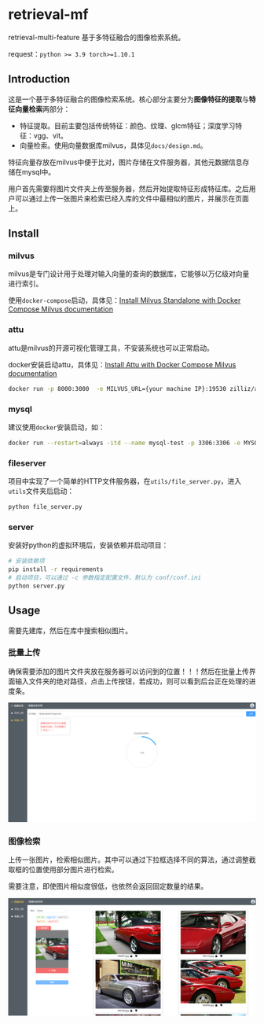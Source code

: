 # retrieval-mf

retrieval-multi-feature 基于多特征融合的图像检索系统。

request：`python >= 3.9 torch>=1.10.1`

## Introduction

这是一个基于多特征融合的图像检索系统。核心部分主要分为**图像特征的提取**与**特征向量检索**两部分：

- 特征提取。目前主要包括传统特征：颜色、纹理、glcm特征；深度学习特征：vgg、vit。
- 向量检索。使用向量数据库milvus，具体见`docs/design.md`。

特征向量存放在milvus中便于比对，图片存储在文件服务器，其他元数据信息存储在mysql中。

用户首先需要将图片文件夹上传至服务器，然后开始提取特征形成特征库。之后用户可以通过上传一张图片来检索已经入库的文件中最相似的图片，并展示在页面上。

## Install

### milvus

milvus是专门设计用于处理对输入向量的查询的数据库，它能够以万亿级对向量进行索引。

使用`docker-compose`启动，具体见：[Install Milvus Standalone with Docker Compose Milvus documentation](https://milvus.io/docs/install_standalone-docker.md)

### attu

attu是milvus的开源可视化管理工具，不安装系统也可以正常启动。

docker安装启动attu，具体见：[Install Attu with Docker Compose Milvus documentation](https://milvus.io/docs/attu_install-docker.md)

```bash
docker run -p 8000:3000  -e MILVUS_URL={your machine IP}:19530 zilliz/attu:v2.2.3
```

### mysql

建议使用`docker`安装启动，如：

```bash
docker run --restart=always -itd --name mysql-test -p 3306:3306 -e MYSQL_ROOT_PASSWORD=123456 mysql
```

### fileserver

项目中实现了一个简单的HTTP文件服务器，在`utils/file_server.py`，进入`utils`文件夹后启动：

```bash
python file_server.py
```

### server

安装好python的虚拟环境后，安装依赖并启动项目：

```bash
# 安装依赖项
pip install -r requirements
# 启动项目，可以通过 -c 参数指定配置文件，默认为 conf/conf.ini
python server.py
```

## Usage

需要先建库，然后在库中搜索相似图片。

### 批量上传

确保需要添加的图片文件夹放在服务器可以访问到的位置！！！然后在批量上传界面输入文件夹的绝对路径，点击上传按钮，若成功，则可以看到后台正在处理的进度条。

![image](docs/pic/vue_adddir.png)

### 图像检索

上传一张图片，检索相似图片。其中可以通过下拉框选择不同的算法，通过调整截取框的位置使用部分图片进行检索。

需要注意，即使图片相似度很低，也依然会返回固定数量的结果。

![image](docs/pic/vue_search.png)